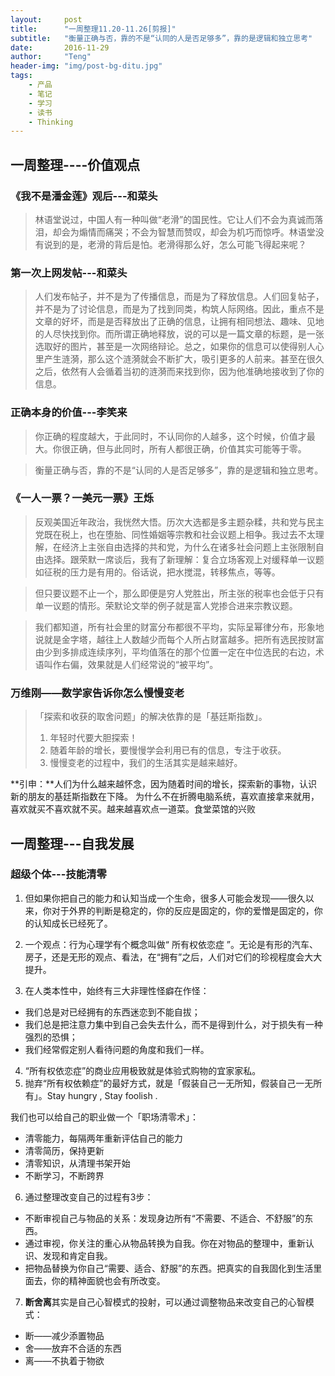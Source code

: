 ```yaml
---
layout:     post
title:      "一周整理11.20-11.26[剪报]"
subtitle:   "衡量正确与否，靠的不是“认同的人是否足够多”，靠的是逻辑和独立思考"
date:       2016-11-29
author:     "Teng"
header-img: "img/post-bg-ditu.jpg"
tags:
    - 产品
    - 笔记
    - 学习
    - 读书
    - Thinking
---
```


## 一周整理----价值观点

### 《我不是潘金莲》观后---和菜头

> 林语堂说过，中国人有一种叫做“老滑”的国民性。它让人们不会为真诚而落泪，却会为煽情而痛哭；不会为智慧而赞叹，却会为机巧而惊呼。林语堂没有说到的是，老滑的背后是怕。老滑得那么好，怎么可能飞得起来呢？

### 第一次上网发帖---和菜头

>  人们发布帖子，并不是为了传播信息，而是为了释放信息。人们回复帖子，并不是为了讨论信息，而是为了找到同类，构筑人际网络。因此，重点不是文章的好坏，而是是否释放出了正确的信息，让拥有相同想法、趣味、见地的人尽快找到你。而所谓正确地释放，说的可以是一篇文章的标题，是一张选取好的图片，甚至是一次网络辩论。总之，如果你的信息可以使得别人心里产生涟漪，那么这个涟漪就会不断扩大，吸引更多的人前来。甚至在很久之后，依然有人会循着当初的涟漪而来找到你，因为他准确地接收到了你的信息。


### 正确本身的价值---李笑来

> 你正确的程度越大，于此同时，不认同你的人越多，这个时候，价值才最大。你很正确，但与此同时，所有人都很正确，价值其实可能等于零。

> 衡量正确与否，靠的不是“认同的人是否足够多”，靠的是逻辑和独立思考。

### 《一人一票？一美元一票》王烁

> 反观美国近年政治，我恍然大悟。历次大选都是多主题杂糅，共和党与民主党既在税上，也在堕胎、同性婚姻等宗教和社会议题上相争。我过去不太理解，在经济上主张自由选择的共和党，为什么在诸多社会问题上主张限制自由选择。跟荣默一席谈后，我有了新理解：复合立场客观上对缓释单一议题如征税的压力是有用的。俗话说，把水搅混，转移焦点，等等。

> 但只要议题不止一个，那么即便是穷人党胜出，所主张的税率也会低于只有单一议题的情形。荣默论文举的例子就是富人党掺合进来宗教议题。

> 我们都知道，所有社会里的财富分布都很不平均，实际呈幂律分布，形象地说就是金字塔，越往上人数越少而每个人所占财富越多。把所有选民按财富由少到多排成连续序列，平均值落在的那个位置一定在中位选民的右边，术语叫作右偏，效果就是人们经常说的“被平均”。


### 万维刚——数学家告诉你怎么慢慢变老

>「探索和收获的取舍问题」的解决依靠的是「基廷斯指数」。
> 1. 年轻时代要大胆探索！
> 2. 随着年龄的增长，要慢慢学会利用已有的信息，专注于收获。
> 3. 慢慢变老的过程中，我们的生活其实是越来越好。

**引申：**人们为什么越来越怀念，因为随着时间的增长，探索新的事物，认识新的朋友的基廷斯指数在下降。
为什么不在折腾电脑系统，喜欢直接拿来就用，喜欢就买不喜欢就不买。越来越喜欢点一道菜。食堂菜馆的兴败


## 一周整理---自我发展
 
### 超级个体---**技能清零**

1. 但如果你把自己的能力和认知当成一个生命，很多人可能会发现——很久以来，你对于外界的判断是稳定的，你的反应是固定的，你的爱憎是固定的，你的认知成长已经死了。

2. 一个观点：行为心理学有个概念叫做“ 所有权依恋症 ”。无论是有形的汽车、房子，还是无形的观点、看法，在“拥有”之后，人们对它们的珍视程度会大大提升。

3. 在人类本性中，始终有三大非理性怪癖在作怪：

- 我们总是对已经拥有的东西迷恋到不能自拔；
- 我们总是把注意力集中到自己会失去什么，而不是得到什么，对于损失有一种强烈的恐惧；
- 我们经常假定别人看待问题的角度和我们一样。

4. “所有权依恋症”的商业应用极致就是体验式购物的宜家家私。
5. 抛弃“所有权依赖症”的最好方式，就是「假装自己一无所知，假装自己一无所有」。Stay hungry , Stay foolish .

我们也可以给自己的职业做一个「职场清零术」：

- 清零能力，每隔两年重新评估自己的能力
- 清零简历，保持更新
- 清零知识，从清理书架开始
- 不断学习，不断跨界

6. 通过整理改变自己的过程有3步：

- 不断审视自己与物品的关系：发现身边所有“不需要、不适合、不舒服”的东西。
- 通过审视，你关注的重心从物品转换为自我。你在对物品的整理中，重新认识、发现和肯定自我。
- 把物品替换为你自己“需要、适合、舒服”的东西。把真实的自我固化到生活里面去，你的精神面貌也会有所改变。

7. **断舍离**其实是自己心智模式的投射，可以通过调整物品来改变自己的心智模式：

- 断——减少添置物品
- 舍——放弃不合适的东西
- 离——不执着于物欲



